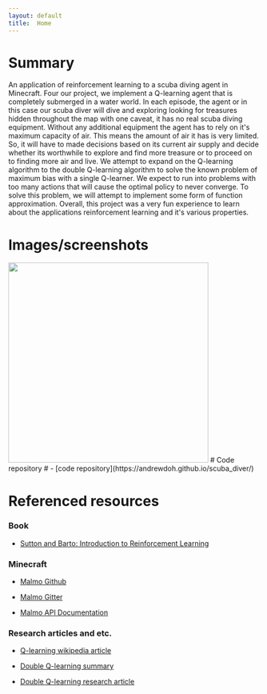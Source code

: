 ```yaml
---
layout: default
title:  Home
---
```


# Summary #
An application of reinforcement learning to a scuba diving agent in Minecraft. Four our project, we implement a Q-learning agent that is completely submerged in a water world. In each episode, the agent or in this case our scuba diver will dive and exploring looking for treasures hidden throughout the map with one caveat, it has no real scuba diving equipment. Without any additional equipment the agent has to rely on it's maximum capacity of air. This means the amount of air it has is very limited. So, it will have to made decisions based on its current air supply and decide whether its worthwhile to explore and find more treasure or to proceed on to finding more air and live. We attempt to expand on the Q-learning algorithm to the double Q-learning algorithm to solve the known problem of maximum bias with a single Q-learner. We expect to run into problems with too many actions that will cause the optimal policy to never converge. To solve this problem, we will attempt to implement some form of function approximation. Overall, this project was a very fun experience to learn about the applications reinforcement learning and it's various properties.

# Images/screenshots # 
<img src="https://i.ytimg.com/vi/FrwU_yNNFZk/maxresdefault.jpg" width="400px">
# Code repository #
- [code repository](https://andrewdoh.github.io/scuba_diver/)

# Referenced resources # 
### Book ###
- [Sutton and Barto: Introduction to Reinforcement Learning](http://incompleteideas.net/sutton/book/bookdraft2016sep.pdf)

### Minecraft ###
- [Malmo Github](https://github.com/Microsoft/malmo) 

- [Malmo Gitter](https://gitter.im/Microsoft/malmo) 

- [Malmo API Documentation](https://microsoft.github.io/malmo/0.21.0/Documentation/index.html) 

### Research articles and etc. ###
- [Q-learning wikipedia article](https://en.wikipedia.org/wiki/Q-learning) 

- [Double Q-learning summary](https://hadovanhasselt.files.wordpress.com/2015/12/doubleqposter.pdf) 

- [Double Q-learning research article](https://papers.nips.cc/paper/3964-double-q-learning.pdf) 


